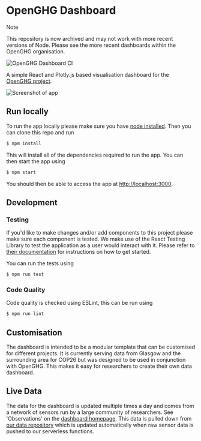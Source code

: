 # OpenGHG Dashboard

> [!NOTE]  
> This repository is now archived and may not work with more recent versions of Node. Please see the more recent dashboards within the OpenGHG organisation.

![OpenGHG Dashboard CI](https://github.com/openghg/dashboard/workflows/OpenGHG%20Dashboard%20CI/badge.svg)

A simple React and Plotly.js based visualisation dashboard for the [OpenGHG project](https://openghg.org/).

![Screenshot of app](./img/dashboard_cop26.jpg?raw=true)

## Run locally

To run the app locally please make sure you have [node installed](https://nodejs.org/en/). Then you can clone this repo and run

```bash
$ npm install
```

This will install all of the dependencies required to run the app. You can then start the app using

```bash
$ npm start
```

You should then be able to access the app at [http://localhost:3000](http://localhost:3000).

## Development

### Testing

If you'd like to make changes and/or add components to this project please make sure each component is tested. We make use
of the React Testing Library to test the application as a user would interact with it. Please refer to [their documentation](https://testing-library.com/docs/react-testing-library/intro/) for instructions on how to get started.

You can run the tests using

```bash
$ npm run test
```

### Code Quality

Code quality is checked using ESLint, this can be run using

```bash
$ npm run lint
```

## Customisation

The dashboard is intended to be a modular template that can be customised for different projects. It is currently serving data from Glasgow and the surrounding area for COP26 but was designed to be used in conjunction with OpenGHG. This makes it easy for researchers to create their own data dashboard.

## Live Data

The data for the dashboard is updated multiple times a day and comes from a network of sensors run by a large community of researchers. See 'Observations' on the [dashboard homepage](https://openghg.github.io/dashboard/). This data is pulled down from [our data repository](https://github.com/openghg/dashboard_data) which is updated automatically when raw sensor data is pushed to our serverless functions.

